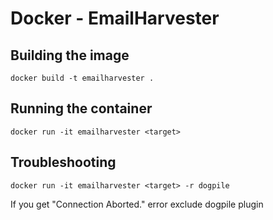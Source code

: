 # Docker - EmailHarvester

## Building the image

```docker build -t emailharvester .```

## Running the container

```docker run -it emailharvester <target>```

## Troubleshooting

```docker run -it emailharvester <target> -r dogpile```

If you get "Connection Aborted." error exclude dogpile plugin
